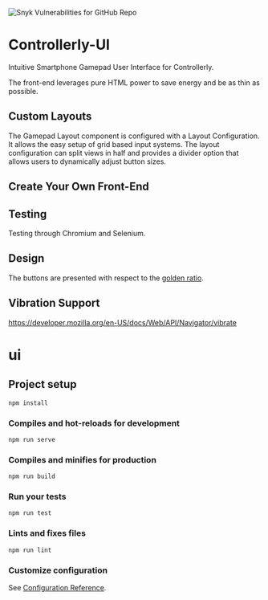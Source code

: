 ![Snyk Vulnerabilities for GitHub Repo](https://img.shields.io/snyk/vulnerabilities/github/marcoklein/controllerly-ui)

# Controllerly-UI
Intuitive Smartphone Gamepad User Interface for Controllerly.

The front-end leverages pure HTML power to save energy and be as thin as possible.

## Custom Layouts
The Gamepad Layout component is configured with a Layout Configuration. It allows the easy setup of grid based input systems.
The layout configuration can split views in half and provides a divider option that allows users to dynamically adjust button sizes.

## Create Your Own Front-End

## Testing
Testing through Chromium and Selenium.

## Design
The buttons are presented with respect to the [golden ratio](https://en.wikipedia.org/wiki/Golden_ratio).

## Vibration Support
https://developer.mozilla.org/en-US/docs/Web/API/Navigator/vibrate

# ui

## Project setup
```
npm install
```

### Compiles and hot-reloads for development
```
npm run serve
```

### Compiles and minifies for production
```
npm run build
```

### Run your tests
```
npm run test
```

### Lints and fixes files
```
npm run lint
```

### Customize configuration
See [Configuration Reference](https://cli.vuejs.org/config/).
